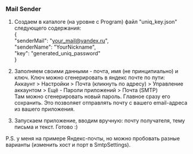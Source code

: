 ### Mail Sender

1) Создаем в каталоге (на уровне с Program) файл "uniq_key.json" следующего содержания:  
{  
  "senderMail": "your_mail@yandex.ru",  
  "senderName": "YourNickname",  
  "key": "generated_uniq_password"  
}  
  
2) Заполняем своими данными - почта, имя (не принципиально) и ключ. Ключ можно сгенерировать в яндекс почте по пути:  
Аккаунт > Настройки > Почта (кликнуть по адресу) > Управление аккаунтом > Ещё - Пароли приложений > Почта (SMTP)  
Там можно сгенерировать новый пароль. Главное сразу его сохранить. Это позволяет отправлять почту с вашего email-адреса из вашего приложения.
  
3) Запускаем приложение, вводим вручную: почту получателя, тему письма и текст. Готово :)  
  
  
P.S. у меня на примере Яндекс-почты, но можно пробовать разные варианты (изменить хост и порт в SmtpSettings).
